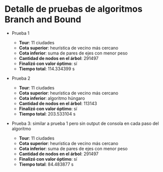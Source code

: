 # Detalle de pruebas de algoritmos Branch and Bound

- Prueba 1
    - **Tour**: 11 ciudades
    - **Cota superior**: heurística de vecino más cercano
    - **Cota inferior**: suma de pares de ejes con menor peso
    - **Cantidad de nodos en el árbol**: 291497
    - **Finalizó con valor óptimo**: sí
    - **Tiempo total**: 114.334399 s

- Prueba 2
    - **Tour**: 11 ciudades
    - **Cota superior**: heurística de vecino más cercano
    - **Cota inferior**: algoritmo húngaro
    - **Cantidad de nodos en el árbol**: 113143
    - **Finalizó con valor óptimo**: sí
    - **Tiempo total**: 203.533104 s

- Prueba 3: similar a prueba 1 pero sin output de consola en cada paso del algoritmo
    - **Tour**: 11 ciudades
    - **Cota superior**: heurística de vecino más cercano
    - **Cota inferior**: suma de pares de ejes con menor peso
    - **Cantidad de nodos en el árbol**: 291497
    - **Finalizó con valor óptimo**: sí
    - **Tiempo total**: 84.483877 s
